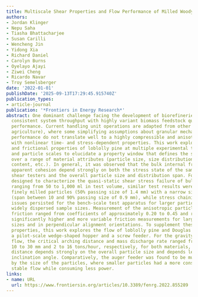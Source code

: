 ```yaml
---
title: Multiscale Shear Properties and Flow Performance of Milled Woody Biomass
authors:
- Jordan Klinger
- Nepu Saha
- Tiasha Bhattacharjee
- Susan Carilli
- Wencheng Jin
- Yidong Xia
- Richard Daniel
- Carolyn Burns
- Oyelayo Ajayi
- Ziwei Cheng
- Ricardo Navar
- Troy Semelsberger
date: '2022-01-01'
publishDate: '2025-09-13T17:29:45.915740Z'
publication_types:
- article-journal
publication: '*Frontiers in Energy Research*'
abstract: One dominant challenge facing the development of biorefineries is achieving
  consistent system throughput with highly variant biomass feedstock quality and handling
  performance. Current handling unit operations are adapted from other sectors (primarily
  agriculture), where some simplifying assumptions about granular mechanics and flow
  performance do not translate well to a highly compressible and anisotropic material
  with nonlinear time- and stress-dependent properties. This work explores the shear
  and frictional properties of loblolly pine at multiple experimental test apparatus
  and particle scales to elucidate a property window that defines the shear behavior
  over a range of material attributes (particle size, size distribution, moisture
  content, etc.). In general, it was observed that the bulk internal friction and
  apparent cohesion depend strongly on both the stress state of the sample in granular
  shear testers and the overall particle size and distribution span. For equipment
  designed to characterize the quasi-static shear stress failure of bulk materials
  ranging from 50 to 1,000 ml in test volume, similar test results were observed for
  finely milled particles (50% passing size of 1.4 mm) with a narrow size distribution
  (span between 10 and 90% passing size of 0.9 mm), while stress chaining and over-torque
  issues persisted for the bench-scale test apparatus for larger particle sizes or
  widely dispersed sample sizes. Measurement of the anisotropic particle–particle
  friction ranged from coefficients of approximately 0.20 to 0.45 and resulted in
  significantly higher and more variable friction measurements for larger particle
  sizes and in perpendicular alignment orientations. To supplement these laboratory-scale
  properties, this work explores the flow of loblolly pine and Douglas fir through
  a pilot-scale wedge-shaped hopper and a screw feeder. For the gravity-driven hopper
  flow, the critical arching distance and mass discharge rate ranged from approximately
  10 to 30 mm and 2 to 16 tons/hour, respectively, for both materials, where the arching
  distance depends strongly on the overall particle size and depends less on the hopper
  inclination angle. Comparatively, the auger feeder was found to be much more impacted
  by the size of the particles, where smaller particles had a more consistent and
  stable flow while consuming less power.
links:
- name: URL
  url: https://www.frontiersin.org/articles/10.3389/fenrg.2022.855289
---
```

